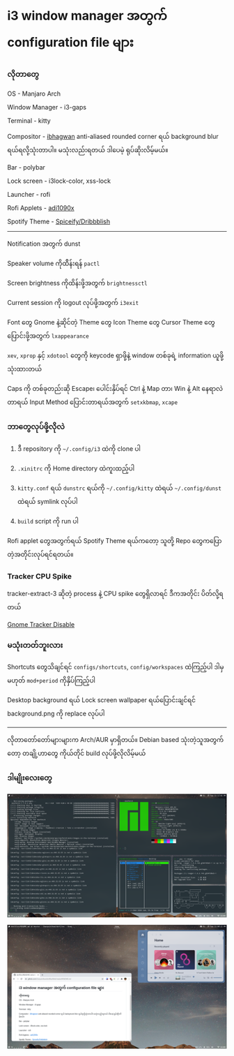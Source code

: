 # i3 window manager အတွက် configuration file များ

### လိုတာတွေ

OS - Manjaro Arch

Window Manager - i3-gaps

Terminal - kitty

Compositor - [ibhagwan](https://github.com/ibhagwan/picom) anti-aliased rounded corner ရယ် background blur ရယ်ရလို့သုံးတာပါ။ မသုံးလည်းရတယ် ဒါပေမဲ့ ရုပ်ဆိုးလိမ့်မယ်။

Bar - polybar

Lock screen - i3lock-color, xss-lock

Launcher - rofi

Rofi Applets - [adi1090x](https://github.com/adi1090x/rofi)

Spotify Theme - [Spiceify/Dribbblish](https://github.com/morpheusthewhite/spicetify-themes/tree/master/Dribbblish)

---

Notification အတွက် dunst

Speaker volume ကိုထိိန်းရန် `pactl` 

Screen brightness ကိုထိန်းဖို့အတွက် `brightnessctl` 

Current session ကို logout လုပ်ဖို့အတွက် `i3exit` 

Font တွေ Gnome နဲ့ဆိုင်တဲ့ Theme တွေ Icon Theme တွေ Cursor Theme တွေပြောင်းဖို့အတွက် `lxappearance` 


`xev`, `xprop` နှင့် `xdotool` တွေကို keycode ရှာဖို့နဲ့ window တစ်ခုရဲ့ information ယူဖို့သုံးထားတယ်

Caps ကို တစ်ခုတည်းဆို Escape၊ ပေါင်းနှိပ်ရင် Ctrl နဲ့ Map တာ၊ Win နဲ့ Alt နေရာလဲတာရယ် Input Method ပြောင်းတာရယ်အတွက် `setxkbmap`, `xcape`

### ဘာတွေလုပ်ဖို့လိုလဲ

1. ဒီ repository ကို `~/.config/i3` ထဲကို clone ပါ

2. `.xinitrc` ကို Home directory ထဲကူးထည့်ပါ

3. `kitty.conf` ရယ် `dunstrc` ရယ်ကို `~/.config/kitty` ထဲရယ် `~/.config/dunst` ထဲရယ် symlink လုပ်ပါ

4. `build` script ကို run ပါ

Rofi applet တွေအတွက်ရယ် Spotify Theme ရယ်ကတော့ သူတို့ Repo တွေကပြောတဲ့အတိုင်းလုပ်ရင်ရတယ်။ 

### Tracker CPU Spike

tracker-extract-3 ဆိုတဲ့ process နဲ့ CPU spike တွေရှိလာရင် ဒီကအတိုင်း ပိတ်လို့ရတယ် 

[Gnome Tracker Disable](https://gist.github.com/chanyeinthaw/e740a81569f9c7123b54b23966112838)

### မသုံးတတ်ဘူးလား

Shortcuts တွေသိချင်ရင် `configs/shortcuts`, `config/workspaces` ထဲကြည့်ပါ ဒါမှမဟုတ် `mod+period` ကိုနှိပ်ကြည့်ပါ

Desktop background ရယ် Lock screen wallpaper ရယ်ပြောင်းချင်ရင် background.png ကို replace လုပ်ပါ

---

လိုတာတော်တော်များများက Arch/AUR မှာရှိတယ်။ Debian based သုံးတဲ့သူအတွက်တော့ တချို့ဟာတွေ ကိုယ်တိုင် build လုပ်ဖို့လိုလိမ့်မယ်

### ဒါမျိုးလေးတွေ

![ပုံ ၁](https://raw.githubusercontent.com/chanyeinthaw/dotfiles/master/showcase/showcase1.png)

![ပုံ ၂](https://raw.githubusercontent.com/chanyeinthaw/dotfiles/master/showcase/showcase2.png)
